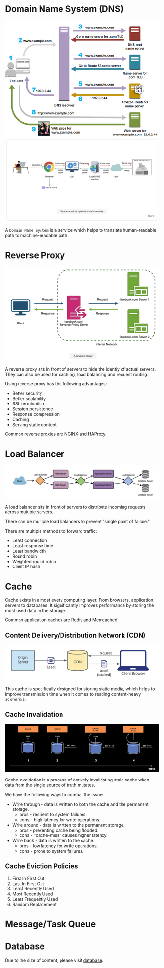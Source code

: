 # Domain Name System (DNS)

![dns1](./dns-1.png)
![dns2](./dns-2.png)

A `Domain Name System` is a service which helps to translate human-readable path to machine-readable path

# Reverse Proxy

![reverse-proxy](./reverse-proxy.png)

A reverse proxy sits in front of servers to hide the identiy of actual servers. They can also be used for caching, load balancing and request routing.

Using reverse proxy has the following advantages:

- Better security
- Better scalability
- SSL termination
- Session persistence
- Response compression
- Caching
- Serving static content

Common reverse proxies are NGINX and HAProxy.

# Load Balancer

![load-balancer](./load-balancer.png)

A load balancer sits in front of servers to distribute incoming requests across multiple servers.

There can be multiple load balancers to prevent "single point of failure."

There are multiple methods to forward traffic:
- Least connection
- Least response time
- Least bandwidth
- Round robin
- Weighted round robin
- Client IP hash

# Cache

Cache exists in almost every computing layer. From browsers, application servers to databases. It significantly improves performance by storing the most used data in the storage.

Common application caches are Redis and Memcached.

## Content Delivery/Distribution Network (CDN)

![cache](./cache.png)

This cache is specifically designed for storing static media, which helps to improve transmission time when it comes to reading content-heavy scenarios.

## Cache Invalidation

![cache-invalidation](./cache-invalidation.webp)

Cache invaldation is a process of actively invalidating stale cache when data from the single source of truth mutates.

We have the following ways to combat the issue:

- Write through - data is written to both the cache and the permanent storage.
  - pros - resilient to system failures.
  - cons - high latency for write operations.
- Write around - data is wirtten to the permanent storage.
  - pros - preventing cache being flooded.
  - cons - "cache-miss" causes higher latency. 
- Write back - data is written to the cache.
  - pros - low latency for write operations.
  - cons - prone to system failures.

## Cache Eviction Policies

1. First In First Out
2. Last In First Out
3. Least Recently Used
4. Most Recently Used
5. Least Frequently Used
6. Random Replacement

# Message/Task Queue


# Database

Due to the size of content, please visit [database](./database/README.md).

